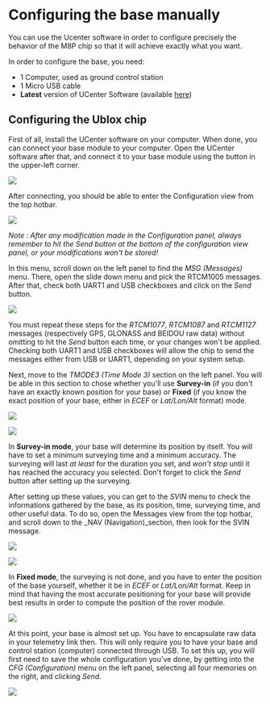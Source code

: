 # Configuring the base manually

You can use the Ucenter software in order to configure precisely the behavior of the M8P chip so that it will achieve exactly what you want.

In order to configure the base, you need:

* 1 Computer, used as ground control station
* 1 Micro USB cable
* **Latest** version of UCenter Software \(available [here](https://www.u-blox.com/en/product/u-center-windows)\)

## Configuring the Ublox chip

First of all, install the UCenter software on your computer. When done, you can connect your base module to your computer. Open the UCenter software after that, and connect it to your base module using the button in the upper-left corner.

![](../.gitbook/assets/1.png)

After connecting, you should be able to enter the Configuration view from the top hotbar.

![](../.gitbook/assets/2.png)

_Note : After any modification made in the Configuration panel, always remember to hit the Send button at the bottom of the configuration view panel, or your modifications won't be stored!_

In this menu, scroll down on the left panel to find the _MSG \(Messages\)_ menu. There, open the slide down menu and pick the RTCM1005 messages. After that, check both UART1 and USB checkboxes and click on the _Send_ button.

![](../.gitbook/assets/3.png)

You must repeat these steps for the _RTCM1077_, _RTCM1087_ and _RTCM1127_ messages \(respectively GPS, GLONASS and BEIDOU raw data\) without omitting to hit the _Send_ button each time, or your changes won't be applied. Checking both UART1 and USB checkboxes will allow the chip to send the messages either from USB or UART1, depending on your system setup.

Next, move to the _TMODE3 \(Time Mode 3\)_ section on the left panel. You will be able in this section to chose whether you'll use **Survey-in** \(if you don't have an exactly known position for your base\) or **Fixed** \(if you know the exact position of your base, either in _ECEF_ or _Lat/Lon/Alt_ format\) mode.

![](../.gitbook/assets/cfgs.png)

![](../.gitbook/assets/22.png)

In **Survey-in mode**, your base will determine its position by itself. You will have to set a minimum surveying time and a minimum accuracy. The surveying will last _at least_ for the duration you set, and _won't stop_ until it has reached the accuracy you selected. Don't forget to click the _Send_ button after setting up the surveying.

After setting up these values, you can get to the _SVIN_ menu to check the informations gathered by the base, as its position, time, surveying time, and other useful data. To do so, open the Messages view from the top hotbar, and scroll down to the \_NAV \(Navigation\)\_section, then look for the SVIN message.

![](../.gitbook/assets/svin.png)

![](../.gitbook/assets/svinm.png)

In **Fixed mode**, the surveying is not done, and you have to enter the position of the base yourself, whether it be in _ECEF_ or _Lat/Lon/Alt_ format. Keep in mind that having the most accurate positioning for your base will provide best results in order to compute the position of the rover module.

![](../.gitbook/assets/5.png)

At this point, your base is almost set up. You have to encapsulate raw data in your telemetry link then. This will only require you to have your base and control station \(computer\) connected through USB. To set this up, you will first need to save the whole configuration you've done, by getting into the _CFG \(Configuration\)_ menu on the left panel, selecting all four memories on the right, and clicking _Send_.

![](../.gitbook/assets/a1.png)

